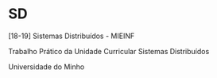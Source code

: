 # SD
[18-19] Sistemas Distribuídos - MIEINF

Trabalho Prático da Unidade Curricular Sistemas Distribuídos

Universidade do Minho
